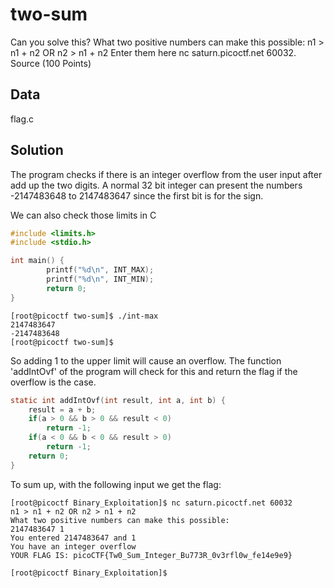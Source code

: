 # two-sum
Can you solve this?
What two positive numbers can make this possible: n1 > n1 + n2 OR n2 > n1 + n2
Enter them here nc saturn.picoctf.net 60032. Source (100 Points)

## Data
flag.c

## Solution
The program checks if there is an integer overflow from the user input after add up the two digits. A normal 32 bit integer can present the numbers -2147483648 to 2147483647 since the first bit is for the sign.

We can also check those limits in C
```c
#include <limits.h>
#include <stdio.h>

int main() {
        printf("%d\n", INT_MAX);
        printf("%d\n", INT_MIN);
        return 0;
}
```

```
[root@picoctf two-sum]$ ./int-max
2147483647
-2147483648
[root@picoctf two-sum]$
```

So adding 1 to the upper limit will cause an overflow. The function 'addIntOvf' of the program will check for this and return the flag if the overflow is the case.
```c
static int addIntOvf(int result, int a, int b) {
    result = a + b;
    if(a > 0 && b > 0 && result < 0)
        return -1;
    if(a < 0 && b < 0 && result > 0)
        return -1;
    return 0;
}
```

To sum up, with the following input we get the flag:
```
[root@picoctf Binary_Exploitation]$ nc saturn.picoctf.net 60032
n1 > n1 + n2 OR n2 > n1 + n2
What two positive numbers can make this possible:
2147483647 1
You entered 2147483647 and 1
You have an integer overflow
YOUR FLAG IS: picoCTF{Tw0_Sum_Integer_Bu773R_0v3rfl0w_fe14e9e9}

[root@picoctf Binary_Exploitation]$
```
